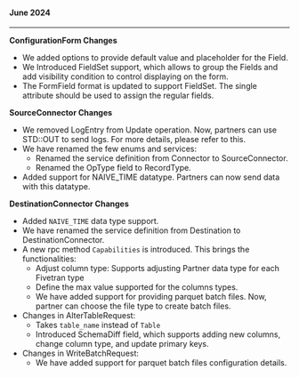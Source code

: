 #### June 2024

-----------
**ConfigurationForm Changes**
- We added options to provide default value and placeholder for the Field.
- We Introduced  FieldSet  support, which allows to group the Fields and add visibility condition to control displaying on the form.
- The FormField format is updated to support FieldSet. The single attribute should be used to assign the regular fields.

**SourceConnector Changes**
- We removed LogEntry from Update operation. Now, partners can use STD::OUT to send logs. For more details, please refer to this.
- We have renamed the few enums and services:
  - Renamed the service definition from Connector to SourceConnector.
  - Renamed the OpType field to RecordType.
- Added support for NAIVE_TIME datatype. Partners can now send data with this datatype.

**DestinationConnector Changes**
- Added `NAIVE_TIME` data type support.
- We have renamed the service definition from Destination to DestinationConnector.
- A new rpc method `Capabilities` is introduced. This brings the functionalities:
    - Adjust column type: Supports adjusting Partner data type for each Fivetran type
    - Define the max value supported for the columns types.
    - We have added support for providing parquet batch files. Now, partner can choose the file type to create batch files.
- Changes in AlterTableRequest:
    - Takes `table_name` instead of `Table`
    - Introduced SchemaDiff field, which supports adding new columns, change column type, and update primary keys.  
- Changes in WriteBatchRequest:
  - We have added support for parquet batch files configuration details.